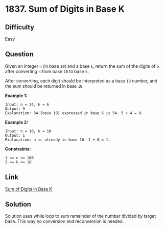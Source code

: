 # 1837. Sum of Digits in Base K

## Difficulty

Easy

## Question

Given an integer `n` (in base `10`) and a base `k`, return the sum of the digits of `n` after converting `n` from base `10` to base `k`.

After converting, each digit should be interpreted as a base `10` number, and the sum should be returned in base `10`.

**Example 1:**

    Input: n = 34, k = 6
    Output: 9
    Explanation: 34 (base 10) expressed in base 6 is 54. 5 + 4 = 9.

**Example 2:**

    Input: n = 10, k = 10
    Output: 1
    Explanation: n is already in base 10. 1 + 0 = 1.

**Constraints:**

    1 <= n <= 100
    2 <= k <= 10

## Link

[Sum of Digits in Base K](https://leetcode.com/problems/sum-of-digits-in-base-k/)

## Solution

Solution uses while loop to sum remainder of the number divided by target base. This way no conversion and reconversion is needed.
